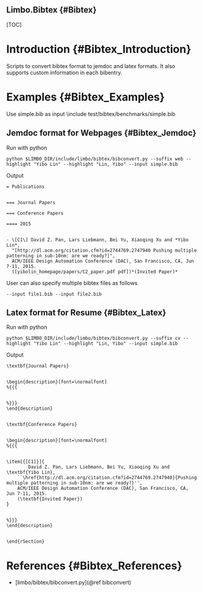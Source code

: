 Limbo.Bibtex {#Bibtex}
---------

[TOC]

# Introduction {#Bibtex_Introduction}

Scripts to convert bibtex format to jemdoc and latex formats. 
It also supports custom information in each bibentry. 

# Examples {#Bibtex_Examples}

Use simple.bib as input 
\include test/bibtex/benchmarks/simple.bib

## Jemdoc format for Webpages {#Bibtex_Jemdoc}

Run with python 
~~~~~~~~~~~~~~~~
python $LIMBO_DIR/include/limbo/bibtex/bibconvert.py --suffix web --highlight "Yibo Lin" --highlight "Lin, Yibo" --input simple.bib
~~~~~~~~~~~~~~~~

Output 
~~~~~~~~~~~~~~~~
= Publications


=== Journal Papers

=== Conference Papers

==== 2015


- \[C1\] David Z. Pan, Lars Liebmann, Bei Yu, Xiaoqing Xu and *Yibo Lin*, 
  "[http://dl.acm.org/citation.cfm?id=2744769.2747940 Pushing multiple patterning in sub-10nm: are we ready?]", 
  ACM/IEEE Design Automation Conference (DAC), San Francisco, CA, Jun 7-11, 2015. 
  ([yibolin_homepage/papers/C2_paper.pdf pdf])*(Invited Paper)*
~~~~~~~~~~~~~~~~

User can also specify multiple bibtex files as follows 
~~~~~~~~~~~~~~~~
--input file1.bib --input file2.bib
~~~~~~~~~~~~~~~~

## Latex format for Resume {#Bibtex_Latex}

Run with python 
~~~~~~~~~~~~~~~~
python $LIMBO_DIR/include/limbo/bibtex/bibconvert.py --suffix cv --highlight "Yibo Lin" --highlight "Lin, Yibo" --input simple.bib
~~~~~~~~~~~~~~~~

Output 
~~~~~~~~~~~~~~~~
\textbf{Journal Papers}
        

\begin{description}[font=\normalfont]
%{{{
    

%}}}
\end{description}
    

\textbf{Conference Papers}
        

\begin{description}[font=\normalfont]
%{{{
    

\item[{[C1]}]{
        David Z. Pan, Lars Liebmann, Bei Yu, Xiaoqing Xu and \textbf{Yibo Lin}, 
    ``\href{http://dl.acm.org/citation.cfm?id=2744769.2747940}{Pushing multiple patterning in sub-10nm: are we ready?}'', 
    ACM/IEEE Design Automation Conference (DAC), San Francisco, CA, Jun 7-11, 2015.
    (\textbf{Invited Paper})
}
        

%}}}
\end{description}
    

\end{rSection}

~~~~~~~~~~~~~~~~


# References {#Bibtex_References}

- [limbo/bibtex/bibconvert.py](@ref bibconvert)
